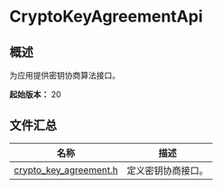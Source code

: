 # CryptoKeyAgreementApi

<!--Kit: Crypto Architecture Kit-->
<!--Subsystem: Security-->
<!--Owner: @zxz--3-->
<!--SE: @lanming-->
<!--TSE: @PAFT-->

## 概述

为应用提供密钥协商算法接口。

**起始版本：** 20

## 文件汇总

| 名称 | 描述 |
| -- | -- |
| [crypto_key_agreement.h](capi-crypto-key-agreement-h.md) | 定义密钥协商接口。 |

